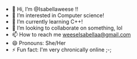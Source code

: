 - 👋 Hi, I’m @Isabellaweese !!
- 👀 I’m interested in Computer science!
- 🌱 I’m currently learning C++!
- 💞️ I’m looking to collaborate on something, lol
- 📫 How to reach me weeseIsabellaa@gmail.com
- 😄 Pronouns: She/Her
- ⚡ Fun fact: I'm very chronically online ;-;

<!---
Isabellaweese/Isabellaweese is a ✨ special ✨ repository because its `README.md` (this file) appears on your GitHub profile.
You can click the Preview link to take a look at your changes.
--->
